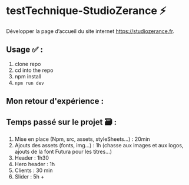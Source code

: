# testTechnique-StudioZerance :zap:

Développer la page d’accueil du site internet https://studiozerance.fr.

## Usage :white_check_mark: : 

 1. clone repo
 2. cd into the repo
 3. npm install
 4. `npm run dev`

## Mon retour d'expérience :

## Temps passé sur le projet :card_file_box: :

1. Mise en place (Npm, src, assets, styleSheets...) : 20min
2. Ajouts des assets (fonts, img...) : 1h (chasse aux images et aux logos, ajouts de la font Futura pour les titres...)
3. Header : 1h30
4. Hero header : 1h
5. Clients : 30 min
6. Slider : 5h + 

